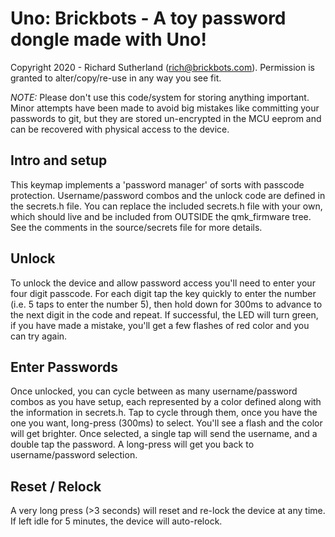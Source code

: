 # Uno: Brickbots - A toy password dongle made with Uno!

Copyright 2020 - Richard Sutherland (rich@brickbots.com).  Permission is
granted to alter/copy/re-use in any way you see fit.

*NOTE:*  Please don't use this code/system for storing anything important.
Minor attempts have been made to avoid big mistakes like committing your
passwords to git, but they are stored un-encrypted in the MCU eeprom
and can be recovered with physical access to the device.

## Intro and setup
This keymap implements a 'password manager' of sorts with passcode
protection.  Username/password combos and the unlock code are defined in the
secrets.h file. You can replace the included secrets.h file with your own, which
should live and be included from OUTSIDE the qmk_firmware tree.  See the comments in the
source/secrets file for more details.

## Unlock
To unlock the device and allow password access you'll need to enter your
four digit passcode. For each digit tap the key quickly to enter
the number (i.e. 5 taps to enter the number 5), then hold down for 300ms
to advance to the next digit in the code and repeat. If successful, the LED
will turn green, if you have made a mistake, you'll get a few flashes of 
red color and you can try again.

## Enter Passwords
Once unlocked, you can cycle between as many username/password combos as you
have setup, each represented by a color defined along with the information in
secrets.h.  Tap to cycle through them, once you have the one you want,
long-press (300ms) to select. You'll see a flash and the color will get
brighter.  Once selected, a single tap will send the
username, and a double tap the password.  A long-press will get you back to
username/password selection.

## Reset / Relock
A very long press (>3 seconds) will reset and re-lock the device at any time.
If left idle for 5 minutes, the device will auto-relock.


